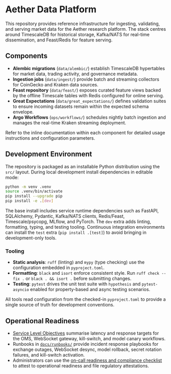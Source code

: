# Aether Data Platform

This repository provides reference infrastructure for ingesting, validating, and
serving market data for the Aether research platform. The stack centres around
TimescaleDB for historical storage, Kafka/NATS for real-time dissemination, and
Feast/Redis for feature serving.

## Components

- **Alembic migrations** (`data/alembic/`) establish TimescaleDB hypertables for
  market data, trading activity, and governance metadata.
- **Ingestion jobs** (`data/ingest/`) provide batch and streaming collectors for
  CoinGecko and Kraken data sources.
- **Feast repository** (`data/feast/`) exposes curated feature views backed by
  the offline Timescale tables with Redis configured for online serving.
- **Great Expectations** (`data/great_expectations/`) defines validation suites
  to ensure incoming datasets remain within the expected schema envelope.
- **Argo Workflows** (`ops/workflows/`) schedules nightly batch ingestion and
  manages the real-time Kraken streaming deployment.

Refer to the inline documentation within each component for detailed usage
instructions and configuration parameters.

## Development Environment

The repository is packaged as an installable Python distribution using the
``src/`` layout.  During local development install dependencies in editable mode:

```bash
python -m venv .venv
source .venv/bin/activate
pip install --upgrade pip
pip install -e .[dev]
```

The base install includes service runtime dependencies such as FastAPI,
SQLAlchemy, Pydantic, Kafka/NATS clients, Redis/Feast, Timescale/psycopg, MLflow,
and PyTorch.  The ``dev`` extra adds linting, formatting, typing, and testing
tooling.  Continuous integration environments can install the ``test`` extra
(``pip install .[test]``) to avoid bringing in development-only tools.

### Tooling

- **Static analysis**: ``ruff`` (linting) and ``mypy`` (type checking) use the
  configuration embedded in ``pyproject.toml``.
- **Formatting**: ``black`` and ``isort`` enforce consistent style.  Run
  ``ruff check --fix .`` or ``black . && isort .`` before submitting changes.
- **Testing**: ``pytest`` drives the unit test suite with ``hypothesis`` and
  ``pytest-asyncio`` enabled for property-based and async testing scenarios.

All tools read configuration from the checked-in ``pyproject.toml`` to provide a
single source of truth for development conventions.

## Operational Readiness

- [Service Level Objectives](docs/slo.md) summarise latency and response targets
  for the OMS, WebSocket gateway, kill-switch, and model canary workflows.
- Runbooks in [`docs/runbooks/`](docs/runbooks) provide incident response playbooks
  for exchange outages, WebSocket desync, model rollback, secret rotation
  failures, and kill-switch activation.
- Administrators can use the [on-call readiness and compliance checklist](docs/checklists/oncall.md)
  to attest to operational readiness and file regulatory attestations.
